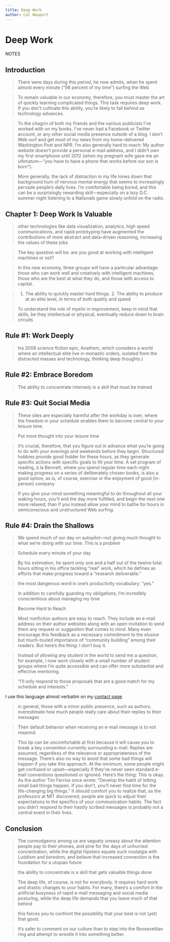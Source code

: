 ```yaml
---
title: Deep Work
author: Cal Newport
---
```


# Deep Work


NOTES 

## Introduction

> There were days during this period, he now admits, when he spent almost every minute (“98 percent of my time”) surfing the Web

> To remain valuable in our economy, therefore, you must master the art of quickly learning complicated things. This task requires deep work. If you don’t cultivate this ability, you’re likely to fall behind as technology advances.

> To the chagrin of both my friends and the various publicists I’ve worked with on my books, I’ve never had a Facebook or Twitter account, or any other social media presence outside of a blog. I don’t Web surf and get most of my news from my home-delivered Washington Post and NPR. I’m also generally hard to reach: My author website doesn’t provide a personal e-mail address, and I didn’t own my first smartphone until 2012 (when my pregnant wife gave me an ultimatum—“you have to have a phone that works before our son is born”).

> More generally, the lack of distraction in my life tones down that background
hum of nervous mental energy that seems to increasingly pervade people’s daily lives. I’m comfortable being bored, and this can be a surprisingly rewarding skill—especially on a lazy D.C. summer night listening to a Nationals game slowly unfold on the radio.

## Chapter 1: Deep Work Is Valuable

> other technologies like data visualization, analytics, high speed communications, and rapid prototyping have augmented the contributions of more abstract and data-driven reasoning, increasing the values of these jobs

> The key question will be: are you good at working with intelligent machines or not?

> In this new economy, three groups will have a particular advantage: those who can work well and creatively with intelligent machines, those who are the best at what they do, and those with access to capital.

> 1. The ability to quickly master hard things. 2. The ability to produce at an elite level, in terms of both quality and speed

> To understand the role of myelin in improvement, keep in mind that skills, be they intellectual or physical, eventually reduce down to brain circuits

## Rule #1: Work Deeply

> his 2008 science fiction epic, Anathem, which considers a world where an intellectual elite live in monastic orders, isolated from the distracted masses and technology, thinking deep thoughts.)

## Rule #2: Embrace Boredom
> The ability to concentrate intensely is a skill that must be trained

## Rule #3: Quit Social Media

> These sites are especially harmful after the workday is over, where the freedom in your schedule enables them to become central to your leisure time.

> Put more thought into your leisure time

> It’s crucial, therefore, that you figure out in advance what you’re going to do with your evenings and weekends before they begin. Structured hobbies provide good fodder for these hours, as they generate specific actions with specific goals to fill your time. A set program of reading, à la Bennett, where you spend regular time each night making progress on a series of deliberately chosen books, is also a good option, as is, of course, exercise or the enjoyment of good (in-person) company

> If you give your mind something meaningful to do throughout all your waking hours, you’ll end the day more fulfilled, and begin the next one more relaxed, than if you instead allow your mind to bathe for hours in semiconscious and unstructured Web surfing.

## Rule #4: Drain the Shallows

> We spend much of our day on autopilot—not giving much thought to what we’re doing with our time. This is a problem

> Schedule every minute of your day

> By his estimation, he spent only one and a half out of the twelve total hours sitting in his office tackling “real” work, which he defines as efforts that make progress toward a “research deliverable.”

> the most dangerous word in one’s productivity vocabulary: “yes.”

> In addition to carefully guarding my obligations, I’m incredibly conscientious about managing my time

> Become Hard to Reach

> Most nonfiction authors are easy to reach. They include an e-mail address on their author websites along with an open invitation to send them any request or suggestion that comes to mind. Many even encourage this feedback as a necessary commitment to the elusive but much-touted importance of “community building” among their readers. But here’s the thing: I don’t buy it.

> Instead of allowing any student in the world to send me a question, for example, I now work closely with a small number of student groups where I’m quite accessible and can offer more substantial and effective mentoring.

> “I’ll only respond to those proposals that are a good match for my schedule and interests.”

I use this language almost verbatim on my [contact page](/contact)

> in general, those with a minor public presence, such as authors, overestimate how much people really care about their replies to their messages

> Their default behavior when receiving an e-mail message is to not respond.

> This tip can be uncomfortable at first because it will cause you to break a key convention currently surrounding e-mail: Replies are assumed, regardless of the relevance or appropriateness of the message. There’s also no way to avoid that some bad things will happen if you take this approach. At the minimum, some people might get confused or upset—especially if they’ve never seen standard e-mail conventions questioned or ignored. Here’s the thing: This is okay. As the author Tim Ferriss once wrote: “Develop the habit of letting small bad things happen. If you don’t, you’ll never find time for the life-changing big things.” It should comfort you to realize that, as the professors at MIT discovered, people are quick to adjust their expectations to the specifics of your communication habits. The fact you didn’t respond to their hastily scribed messages is probably not a central event in their lives.

## Conclusion
> The curmudgeons among us are vaguely uneasy about the attention people pay to their phones, and pine for the days of unhurried concentration, while the digital hipsters equate such nostalgia with Luddism and boredom, and believe that increased connection is the foundation for a utopian future

> the ability to concentrate is a skill that gets valuable things done

> The deep life, of course, is not for everybody. It requires hard work and drastic changes to your habits. For many, there’s a comfort in the artificial busyness of rapid e-mail messaging and social media posturing, while the deep life demands that you leave much of that behind

> this forces you to confront the possibility that your best is not (yet) that good.

> It’s safer to comment on our culture than to step into the Rooseveltian ring and attempt to wrestle it into something better.